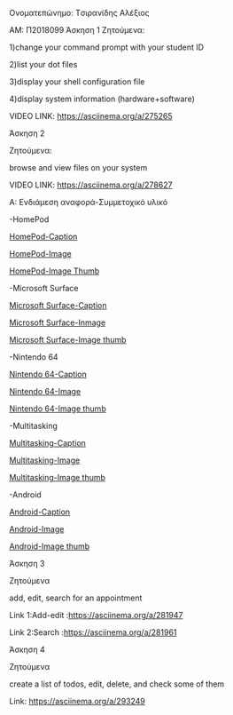 Ονοματεπώνημο: Tσιρανίδης Αλέξιος 

ΑΜ: Π2018099 
Άσκηση 1
Ζητούμενα: 

1)change your command prompt with your student ID 

2)list your dot files 

3)display your shell configuration file

4)display system information (hardware+software) 

VIDEO LINK: https://asciinema.org/a/275265




Άσκηση 2

Ζητούμενα:

browse and view files on your system

VIDEO LINK: https://asciinema.org/a/278627


A: Ενδιάμεση αναφορά-Συμμετοχικό υλικό

-HomePod

 [HomePod-Caption](https://github.com/AlexisTsiranidis/gr/blob/gh-pages/_gallery/HomePod.md)
 
 [HomePod-Image](https://github.com/AlexisTsiranidis/gr/blob/gh-pages/images/HomePod.png)
 
 [HomePod-Image Thumb](https://github.com/AlexisTsiranidis/gr/blob/gh-pages/images/HomePod-thumb.png)
 
 
 -Microsoft Surface
 
 [Microsoft Surface-Caption](https://github.com/AlexisTsiranidis/gr/blob/gh-pages/_gallery/Microsoft%20Surface.md)
 
 [Microsoft Surface-Inmage](https://github.com/AlexisTsiranidis/gr/blob/gh-pages/images/Microsoft%20Surface.jpg)
 
 [Microsoft Surface-Image thumb](https://github.com/AlexisTsiranidis/gr/blob/gh-pages/images/Microsoft%20Surface-thumb.jpg)
 

-Nintendo 64
 
 [Nintendo 64-Caption](https://github.com/AlexisTsiranidis/gr/blob/gh-pages/_gallery/Nintendo%2064.md)
 
 [Nintendo 64-Image](https://github.com/AlexisTsiranidis/gr/blob/gh-pages/images/Nintendo%2064.jpg)

 [Nintendo 64-Image thumb](https://github.com/AlexisTsiranidis/gr/blob/gh-pages/images/Nintendo64-thumb.jpg)
 

-Multitasking
 
 [Multitasking-Caption](https://github.com/AlexisTsiranidis/gr/blob/gh-pages/_gallery/Multitasking.md)
 
 [Multitasking-Image](https://github.com/AlexisTsiranidis/gr/blob/gh-pages/images/Computer%20Multitasking.png)
 
 [Multitasking-Image thumb](https://github.com/AlexisTsiranidis/gr/blob/gh-pages/images/Computer%20Multitasking-thumb.png)
 

-Android
 
 [Android-Caption](https://github.com/AlexisTsiranidis/gr/blob/gh-pages/_gallery/Android.md)
 
 [Android-Image](https://github.com/AlexisTsiranidis/gr/blob/gh-pages/images/Android.jpeg)
 
 [Android-Image thumb](https://github.com/AlexisTsiranidis/gr/blob/gh-pages/images/Android-thumb.jpg)


Άσκηση 3

Ζητούμενα

add, edit, search for an appointment

Link 1:Add-edit :https://asciinema.org/a/281947 

Link 2:Search :https://asciinema.org/a/281961


Άσκηση 4 

Ζητούμενα

create a list of todos, edit, delete, and check some of them

Link: https://asciinema.org/a/293249
